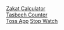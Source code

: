 <a href="https://zakat-calculator-by-haseeb.netlify.app/">Zakat Calculator</a> <br />
<a href="https://tasbeeh-counter-by-haseeb.netlify.app/">Tasbeeh Counter</a>  <br />
<a href="https://toss-app-haseeb.netlify.app/">Toss App</a>
<a href="(https://stop-watch-by-haseeb.netlify.app/)">Stop Watch</a>

